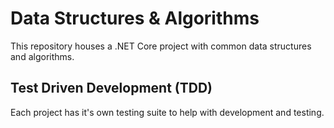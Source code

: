 # Data Structures & Algorithms

This repository houses a .NET Core project with common data structures and algorithms. 

## Test Driven Development (TDD)

Each project has it's own testing suite to help with development and testing. 